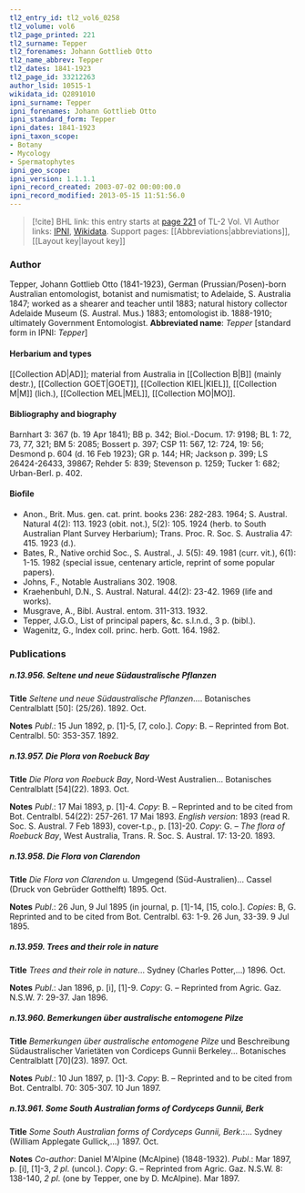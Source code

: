 ```yaml
---
tl2_entry_id: tl2_vol6_0258
tl2_volume: vol6
tl2_page_printed: 221
tl2_surname: Tepper
tl2_forenames: Johann Gottlieb Otto
tl2_name_abbrev: Tepper
tl2_dates: 1841-1923
tl2_page_id: 33212263
author_lsid: 10515-1
wikidata_id: Q2891010
ipni_surname: Tepper
ipni_forenames: Johann Gottlieb Otto
ipni_standard_form: Tepper
ipni_dates: 1841-1923
ipni_taxon_scope: 
- Botany
- Mycology
- Spermatophytes
ipni_geo_scope: 
ipni_version: 1.1.1.1
ipni_record_created: 2003-07-02 00:00:00.0
ipni_record_modified: 2013-05-15 11:51:56.0
---
```


> [!cite] BHL link: this entry starts at [page 221](https://www.biodiversitylibrary.org/page/33212263) of TL-2 Vol. VI
> Author links: [IPNI](https://www.ipni.org/a/10515-1), [Wikidata](https://www.wikidata.org/wiki/Q2891010). Support pages: [[Abbreviations|abbreviations]], [[Layout key|layout key]]

### Author

Tepper, Johann Gottlieb Otto (1841-1923), German (Prussian/Posen)-born Australian entomologist, botanist and numismatist; to Adelaide, S. Australia 1847; worked as a shearer and teacher until 1883; natural history collector Adelaide Museum (S. Austral. Mus.) 1883; entomologist ib. 1888-1910; ultimately Government Entomologist. 
**Abbreviated name**: *Tepper* \[standard form in IPNI: *Tepper*\]

#### Herbarium and types

[[Collection AD|AD]]; material from Australia in [[Collection B|B]] (mainly destr.), [[Collection GOET|GOET]], [[Collection KIEL|KIEL]], [[Collection M|M]] (lich.), [[Collection MEL|MEL]], [[Collection MO|MO]].

#### Bibliography and biography

Barnhart 3: 367 (b. 19 Apr 1841); BB p. 342; Biol.-Docum. 17: 9198; BL 1: 72, 73, 77, 321; BM 5: 2085; Bossert p. 397; CSP 11: 567, 12: 724, 19: 56; Desmond p. 604 (d. 16 Feb 1923); GR p. 144; HR; Jackson p. 399; LS 26424-26433, 39867; Rehder 5: 839; Stevenson p. 1259; Tucker 1: 682; Urban-Berl. p. 402.

#### Biofile

- Anon., Brit. Mus. gen. cat. print. books 236: 282-283. 1964; S. Austral. Natural 4(2): 113. 1923 (obit. not.), 5(2): 105. 1924 (herb. to South Australian Plant Survey Herbarium); Trans. Proc. R. Soc. S. Australia 47: 415. 1923 (d.).
- Bates, R., Native orchid Soc., S. Austral., J. 5(5): 49. 1981 (curr. vit.), 6(1): 1-15. 1982 (special issue, centenary article, reprint of some popular papers).
- Johns, F., Notable Australians 302. 1908.
- Kraehenbuhl, D.N., S. Austral. Natural. 44(2): 23-42. 1969 (life and works).
- Musgrave, A., Bibl. Austral. entom. 311-313. 1932.
- Tepper, J.G.O., List of principal papers, &c. s.l.n.d., 3 p. (bibl.).
- Wagenitz, G., Index coll. princ. herb. Gott. 164. 1982.

### Publications

##### n.13.956. Seltene und neue Südaustralische Pflanzen

**Title**
*Seltene und neue Südaustralische Pflanzen*.... Botanisches Centralblatt \[50\]: (25/26). 1892. Oct.

**Notes**
*Publ*.: 15 Jun 1892, p. \[1\]-5, \[7, colo.\]. *Copy*: B. – Reprinted from Bot. Centralbl. 50: 353-357. 1892.

##### n.13.957. Die Plora von Roebuck Bay

**Title**
*Die Plora von Roebuck Bay*, Nord-West Australien... Botanisches Centralblatt \[54\](22). 1893. Oct.

**Notes**
*Publ*.: 17 Mai 1893, p. \[1\]-4. *Copy*: B. – Reprinted and to be cited from Bot. Centralbl. 54(22): 257-261. 17 Mai 1893.
*English version*: 1893 (read R. Soc. S. Austral. 7 Feb 1893), cover-t.p., p. \[13\]-20. *Copy*: G. – *The flora of Roebuck Bay*, West Australia, Trans. R. Soc. S. Austral. 17: 13-20. 1893.

##### n.13.958. Die Flora von Clarendon

**Title**
*Die Flora von Clarendon* u. Umgegend (Süd-Australien)... Cassel (Druck von Gebrüder Gotthelft) 1895. Oct.

**Notes**
*Publ*.: 26 Jun, 9 Jul 1895 (in journal, p. \[1\]-14, \[15, colo.\]. *Copies*: B, G. Reprinted and to be cited from Bot. Centralbl. 63: 1-9. 26 Jun, 33-39. 9 Jul 1895.

##### n.13.959. Trees and their role in nature

**Title**
*Trees and their role in nature*... Sydney (Charles Potter,...) 1896. Oct.

**Notes**
*Publ*.: Jan 1896, p. \[i\], \[1\]-9. *Copy*: G. – Reprinted from Agric. Gaz. N.S.W. 7: 29-37. Jan 1896.

##### n.13.960. Bemerkungen über australische entomogene Pilze

**Title**
*Bemerkungen über australische entomogene Pilze* und Beschreibung Südaustralischer Varietäten von Cordiceps Gunnii Berkeley... Botanisches Centralblatt \[70\](23). 1897. Oct.

**Notes**
*Publ*.: 10 Jun 1897, p. \[1\]-3. *Copy*: B. – Reprinted and to be cited from Bot. Centralbl. 70: 305-307. 10 Jun 1897.

##### n.13.961. Some South Australian forms of Cordyceps Gunnii, Berk

**Title**
*Some South Australian forms of Cordyceps Gunnii, Berk*.:... Sydney (William Applegate Gullick,...) 1897. Oct.

**Notes**
*Co-author*: Daniel M'Alpine (McAlpine) (1848-1932).
*Publ*.: Mar 1897, p. \[i\], \[1\]-3, *2 pl*. (uncol.). *Copy*: G. – Reprinted from Agric. Gaz. N.S.W. 8: 138-140, *2 pl*. (one by Tepper, one by D. McAlpine). Mar 1897.

